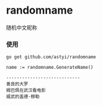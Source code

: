 # randomname
随机中文昵称

### 使用
```
go get github.com/astyi/randomname

name := randomname.GenerateName()

----------------------------
善良的大罗
姆巴佩在武汉看电影
威武的盖德·穆勒
```